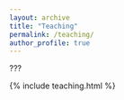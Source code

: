 ```yaml
---
layout: archive
title: "Teaching"
permalink: /teaching/
author_profile: true
---
```


???

{% include teaching.html %}

